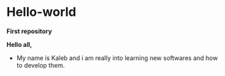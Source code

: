 # Hello-world
**First repository**

**Hello all,**

* My name is Kaleb and i am really into learning new softwares and how to develop them.
